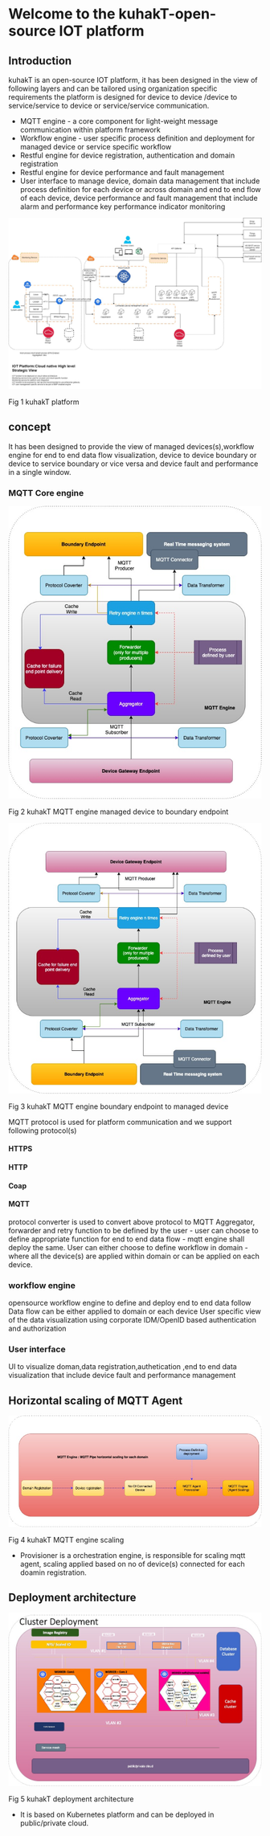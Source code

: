 # Welcome to the kuhakT-open-source IOT platform

## Introduction
kuhakT is an open-source IOT platform, it has been designed in the view of following layers and can be tailored using organization specific requirements
the platform is designed for device to device /device to service/service to device or service/service communication.
* MQTT engine - a core component for light-weight message communication within platform framework
* Workflow engine - user specific process definition and deployment for managed device or service specific workflow
* Restful engine for device registration, authentication and domain registration
* Restful engine for device performance and fault management
* User interface to manage device, domain data management that include process definition for each device or across domain and end to end flow of each device, device performance and fault management that include alarm and performance key performance indicator monitoring


![](images/IOT_platform_strategic_view.jpg)

Fig 1 kuhakT platform

## concept
It has been designed to provide the view of managed devices(s),workflow engine for end to end data flow visualization, device to device boundary or device to service boundary or vice versa and device fault and performance in a single window.

### MQTT Core engine
![](images/IOT_image_master-MQTT-engine.jpg)

Fig 2 kuhakT MQTT engine  managed device to boundary endpoint

![](images/IOT_Strategic_updated-MQTT-reverse.jpg)

 Fig 3 kuhakT MQTT engine boundary endpoint to managed device

MQTT protocol is used for platform communication and we support following protocol(s)

#### HTTPS
#### HTTP
#### Coap
#### MQTT

protocol converter is used to convert above protocol to MQTT
Aggregator, forwarder and retry function to be defined by the user - user can choose to define appropriate function for end to end data flow - mqtt engine shall deploy the same.
User can either choose to define workflow in domain -where all the device(s) are applied within domain or can be applied on each device.


### workflow engine
opensource workflow engine to define and deploy end to end data follow
Data flow can be either applied to domain or each device
User specific view of the data visualization using corporate IDM/OpenID based authentication and authorization

### User interface
UI to visualize doman,data registration,authetication ,end to end data visualization that include device fault and performance management

## Horizontal scaling of MQTT Agent
![](images/IOT_Strategic_updated-MQTT-Scalling.jpg)

Fig 4 kuhakT MQTT engine scaling

* Provisioner is a orchestration engine, is responsible for scaling mqtt agent, scaling applied based on no of device(s) connected for each doamin registration.

## Deployment architecture
![](images/IOT_Strategic_updated-deployment.jpg)

Fig 5 kuhakT deployment architecture

* It is based on Kubernetes platform and can be deployed in public/private cloud.
